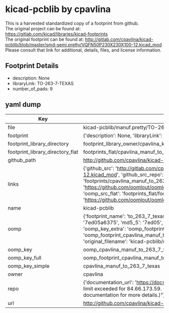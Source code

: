 # kicad-pcblib by cpavlina  
This is a harvested standardized copy of a footprint from github.  
The original project can be found at:  
https://gitlab.com/kicad/libraries/kicad-footprints  
The original footprint can be found at:
http://gitlab.com/cpavlina/kicad-pcblib/blob/master/smd-semi.pretty/VQFN50P230X230X100-12.kicad_mod
Please consult that link for additional, details, files, and license information.  
## Footprint Details
* description: None  
* libraryLink: TO-263-7-TEXAS  
* number_of_pads: 9  
## yaml dump  
| Key | Value |  
| --- | --- |  
| file | kicad-pcblib/manuf.pretty/TO-263-7-TEXAS.kicad_mod |  
| footprint | {'description': None, 'libraryLink': 'TO-263-7-TEXAS', 'number_of_pads': 9} |  
| footprint_library_directory | footprint_library_owner/cpavlina_kicad-pcblib |  
| footprint_library_directory_flat | footprints_flat/cpavlina_manuf_to_263_7_texas/working |  
| github_path | http://github.com/cpavlina/kicad-pcblib/blob/master/manuf.pretty/TO-263-7-TEXAS.kicad_mod |  
| links | {'github_src': 'http://gitlab.com/cpavlina/kicad-pcblib/blob/master/smd-semi.pretty/VQFN50P230X230X100-12.kicad_mod', 'github_src_repo': 'https://gitlab.com/kicad/libraries/kicad-footprints', 'oomp_bot': 'footprints/cpavlina_manuf_to_263_7_texas/working', 'oomp_bot_github': 'https://github.com/oomlout/oomlout_oomp_footprint_bot/tree/main/footprints/cpavlina_manuf_to_263_7_texas/working', 'oomp_src_flat': 'footprints_flat/footprints_flat/cpavlina_manuf_to_263_7_texas/working', 'oomp_src_flat_github': 'https://github.com/oomlout/oomlout_oomp_footprint_src/tree/main/footprints_flat/cpavlina_manuf_to_263_7_texas/working'} |  
| name | kicad-pcblib |  
| oomp | {'footprint_name': 'to_263_7_texas', 'library_name': 'manuf', 'md5': '7ed05a637580cf3108d296ce7a43a416', 'md5_10': '7ed05a6375', 'md5_5': '7ed05', 'md5_6': '7ed05a', 'oomp_key': 'oomp_cpavlina_manuf_to_263_7_texas', 'oomp_key_extra': 'oomp_footprint_cpavlina_manuf_to_263_7_texas', 'oomp_key_full': 'oomp_footprint_cpavlina_manuf_to_263_7_texas_7ed05a', 'oomp_key_simple': 'cpavlina_manuf_to_263_7_texas', 'original_filename': 'kicad-pcblib/manuf.pretty/TO-263-7-TEXAS.kicad_mod', 'owner_name': 'cpavlina'} |  
| oomp_key | oomp_cpavlina_manuf_to_263_7_texas |  
| oomp_key_full | oomp_footprint_cpavlina_manuf_to_263_7_texas |  
| oomp_key_simple | cpavlina_manuf_to_263_7_texas |  
| owner | cpavlina |  
| repo | {'documentation_url': 'https://docs.github.com/rest/overview/resources-in-the-rest-api#rate-limiting', 'message': "API rate limit exceeded for 84.66.173.59. (But here's the good news: Authenticated requests get a higher rate limit. Check out the documentation for more details.)"} |  
| url | http://github.com/cpavlina/kicad-pcblib |  

